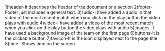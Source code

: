 1)header-It describes the header of the document or a section
2)footer-Footer just includes a general text. 
3)audio-i have added a audio in that video of the most recent match when you click on the play button the video plays with audio
4)video-i have added a video of the most recent match when you click on the play button the video plays with audio
5)Images- I have used a background image of the team on the first page
6)buttons-it is the clickable button
7)favicon-It is the icon displayed next to the page title
8)time- Shows time on the screen
